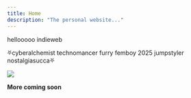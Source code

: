 ```yaml
---
title: Home
description: "The personal website..."
---
```

hellooooo indieweb

⛧cyberalchemist technomancer furry femboy 2025 jumpstyler nostalgiasucca⛧

<img src="/images/great_horned_cat.jpg">

**More coming soon**

